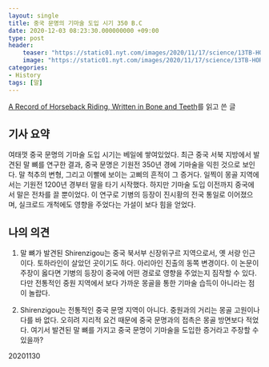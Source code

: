 ```yaml
---
layout: single
title: 중국 문명의 기마술 도입 시기 350 B.C
date: 2020-12-03 08:23:30.000000000 +09:00
type: post
header:
    teaser: "https://static01.nyt.com/images/2020/11/17/science/13TB-HORSES-02/13TB-HORSES-02-superJumbo.jpg?quality=90&auto=webp"
    image: "https://static01.nyt.com/images/2020/11/17/science/13TB-HORSES-02/13TB-HORSES-02-superJumbo.jpg?quality=90&auto=webp"
categories:
- History
tags: [말]
---
```


[A Record of Horseback Riding, Written in Bone and Teeth](https://nyti.ms/2K8mhwx)를 읽고 쓴 글

## 기사 요약

여태껏 중국 문명의 기마술 도입 시기는 베일에 쌓여있었다. 최근 중국 서북 지방에서 발견된 말 뼈를 연구한 결과, 중국 문명은 기원전 350년 경에 기마술을 익힌 것으로 보인다. 말 척추의 변형, 그리고 이빨에 보이는 고삐의 흔적이 그 증거다. 일찍이 몽골 지역에서는 기원전 1200년 경부터 말을 타기 시작했다. 하지만 기마술 도입 이전까지 중국에서 말은 전차를 끌 뿐이었다. 이 연구로 기병의 등장이 진시황의 전국 통일로 이어졌으며, 실크로드 개척에도 영향을 주었다는 가설이 보다 힘을 얻었다.

## 나의 의견

1. 말 뼈가 발견된 Shirenzigou는 중국 북서부 신장위구르 지역으로서, 옛 서량 인근이다. 토하라인이 살았던 곳이기도 하다. 아리아인 진출의 동쪽 변경이다. 이 논문이 주장이 옳다면 기병의 등장이 중국에 어떤 경로로 영향을 주었는지 짐작할 수 있다. 다만 전통적인 중원 지역에서 보다 가까운 몽골을 통한 기마술 습득이 아니라는 점이 놀랍다.

1. Shirenzigou는 전통적인 중국 문명 지역이 아니다. 중원과의 거리는 몽골 고원이나 다를 바 없다. 오히려 지리적 요건 때문에 중국 문명과의 접촉은 몽골 방면보다 적었다. 여기서 발견된 말 뼈를 가지고 중국 문명이 기마술을 도입한 증거라고 주장할 수 있을까?

20201130
